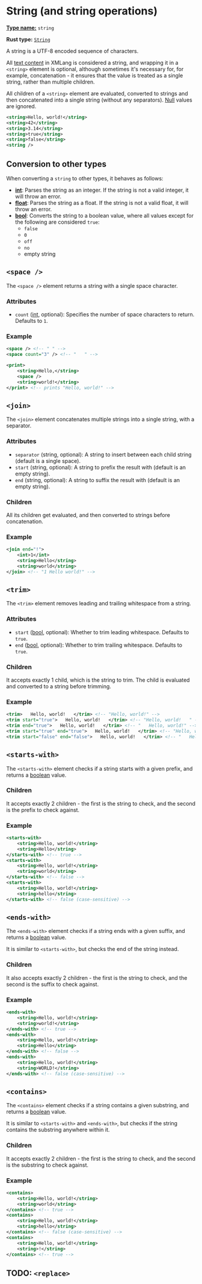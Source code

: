 # String (and string operations)

[**Type name:**](./type.md) `string`

**Rust type:** [`String`](https://doc.rust-lang.org/std/string/struct.String.html)

A string is a UTF-8 encoded sequence of characters.

All [text content](../README.md#text-content) in XMLang is considered a string, and wrapping it in a `<string>` element is optional, although sometimes it's necessary for, for example, concatenation - it ensures that the value is treated as a single string, rather than multiple children.

All children of a `<string>` element are evaluated, converted to strings and then concatenated into a single string (without any separators). [Null](./null.md) values are ignored.

```xml
<string>Hello, world!</string>
<string>42</string>
<string>3.14</string>
<string>true</string>
<string>false</string>
<string />
```

## Conversion to other types

When converting a `string` to other types, it behaves as follows:

- [**int**](./int.md): Parses the string as an integer. If the string is not a valid integer, it will throw an error.
- [**float**](./float.md): Parses the string as a float. If the string is not a valid float, it will throw an error.
- [**bool**](./bool.md): Converts the string to a boolean value, where all values except for the following are considered `true`:
    - `false`
    - `0`
    - `off`
    - `no`
    - empty string

## `<space />`

The `<space />` element returns a string with a single space character.

### Attributes

- `count` ([int](./int.md), optional): Specifies the number of space characters to return. Defaults to `1`.

### Example

```xml
<space /> <!-- " " -->
<space count="3" /> <!-- "   " -->

<print>
    <string>Hello,</string>
    <space />
    <string>world!</string>
</print> <!-- prints "Hello, world!" -->
```

## `<join>`

The `<join>` element concatenates multiple strings into a single string, with a separator.

### Attributes

- `separator` (string, optional): A string to insert between each child string (default is a single space).
- `start` (string, optional): A string to prefix the result with (default is an empty string).
- `end` (string, optional): A string to suffix the result with (default is an empty string).

### Children

All its children get evaluated, and then converted to strings before concatenation.

### Example

```xml
<join end="!">
    <int>1</int>
    <string>Hello</string>
    <string>world</string>
</join> <!-- "1 Hello world!" -->
```

## `<trim>`

The `<trim>` element removes leading and trailing whitespace from a string.

### Attributes

- `start` ([bool](./bool.md), optional): Whether to trim leading whitespace. Defaults to `true`.
- `end` ([bool](./bool.md), optional): Whether to trim trailing whitespace. Defaults to `true`.

### Children

It accepts exactly 1 child, which is the string to trim. The child is evaluated and converted to a string before trimming.

### Example

```xml
<trim>   Hello, world!   </trim> <!-- "Hello, world!" -->
<trim start="true">   Hello, world!   </trim> <!-- "Hello, world!   " -->
<trim end="true">   Hello, world!   </trim> <!-- "   Hello, world!" -->
<trim start="true" end="true">   Hello, world!   </trim> <!-- "Hello, world!" (default) -->
<trim start="false" end="false">   Hello, world!   </trim> <!-- "   Hello, world!   " (why?) -->
```

## `<starts-with>`

The `<starts-with>` element checks if a string starts with a given prefix, and returns a [boolean](./bool.md) value.

### Children

It accepts exactly 2 children - the first is the string to check, and the second is the prefix to check against.

### Example

```xml
<starts-with>
    <string>Hello, world!</string>
    <string>Hello</string>
</starts-with> <!-- true -->
<starts-with>
    <string>Hello, world!</string>
    <string>world</string>
</starts-with> <!-- false -->
<starts-with>
    <string>Hello, world!</string>
    <string>hello</string>
</starts-with> <!-- false (case-sensitive) -->
```

## `<ends-with>`

The `<ends-with>` element checks if a string ends with a given suffix, and returns a [boolean](./bool.md) value.

It is similar to `<starts-with>`, but checks the end of the string instead.

### Children

It also accepts exactly 2 children - the first is the string to check, and the second is the suffix to check against.

### Example

```xml
<ends-with>
    <string>Hello, world!</string>
    <string>world!</string>
</ends-with> <!-- true -->
<ends-with>
    <string>Hello, world!</string>
    <string>Hello</string>
</ends-with> <!-- false -->
<ends-with>
    <string>Hello, world!</string>
    <string>WORLD!</string>
</ends-with> <!-- false (case-sensitive) -->
```

## `<contains>`

The `<contains>` element checks if a string contains a given substring, and returns a [boolean](./bool.md) value.

It is similar to `<starts-with>` and `<ends-with>`, but checks if the string contains the substring anywhere within it.

### Children

It accepts exactly 2 children - the first is the string to check, and the second is the substring to check against.

### Example

```xml
<contains>
    <string>Hello, world!</string>
    <string>world</string>
</contains> <!-- true -->
<contains>
    <string>Hello, world!</string>
    <string>hello</string>
</contains> <!-- false (case-sensitive) -->
<contains>
    <string>Hello, world!</string>
    <string>!</string>
</contains> <!-- true -->
```

## TODO: `<replace>`
